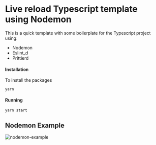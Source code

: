 # Live reload Typescript template using Nodemon

This is a quick template with some boilerplate for the Typescript project using:

- Nodemon
- Eslint_d
- Prittierd

#### Installation

To install the packages

```shell
yarn
```

#### Running

```shell
yarn start
```

## Nodemon Example

![nodemon-example](https://user-images.githubusercontent.com/2684784/209585158-230b567e-fe3d-4803-b7f2-81b0e1cd91c6.gif)
